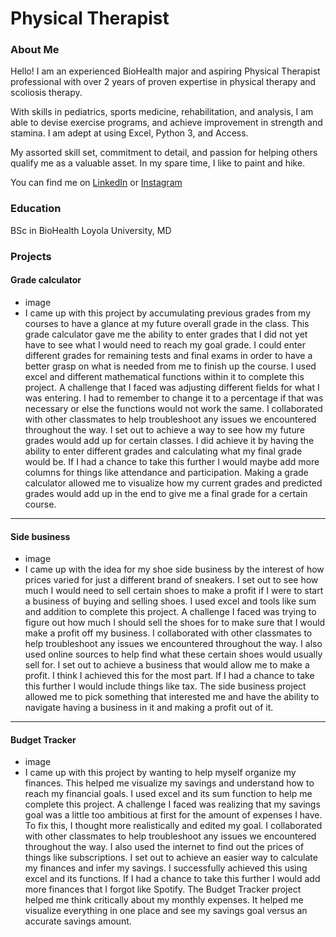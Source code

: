 # Physical Therapist

### About Me 
Hello! I am an experienced BioHealth major and aspiring Physical Therapist professional with over 2 years of proven expertise in physical therapy and scoliosis therapy. 


With skills in pediatrics, sports medicine, rehabilitation, and analysis, I am able to devise exercise programs, and achieve improvement in strength and stamina. I am adept at using Excel, Python 3, and Access. 


My assorted skill set, commitment to detail, and passion for helping others qualify me as a valuable asset.  In my spare time, I like to paint and hike. 


You can find me on [LinkedIn](https://www.linkedin.com/in/molly-skrabut-902639321?lipi=urn%3Ali%3Apage%3Ad_flagship3_profile_view_base_contact_details%3Be5DgbrjAQ6ejV5rA0%2FjGEw%3D%3D) or [Instagram](https://www.instagram.com/mollyskrabut/) 


### Education 
BSc in BioHealth
Loyola University, MD

### Projects

#### Grade calculator
 - image
 - I came up with this project by accumulating previous grades from my courses to have a glance at my future overall grade in the class. This grade calculator gave me the ability to enter grades that I did not yet have to see what I would need to reach my goal grade. I could enter different grades for remaining tests and final exams in order to have a better grasp on what is needed from me to finish up the course. I used excel and different mathematical functions within it to complete this project. A challenge that I faced was adjusting different fields for what I was entering. I had to remember to change it to a percentage if that was necessary or else the functions would not work the same. I collaborated with other classmates to help troubleshoot any issues we encountered throughout the way. I set out to achieve a way to see how my future grades would add up for certain classes. I did achieve it by having the ability to enter different grades and calculating what my final grade would be. If I had a chance to take this further I would maybe add more columns for things like attendance and participation. Making a grade calculator allowed me to visualize how my current grades and predicted grades would add up in the end to give me a final grade for a certain course. 

***
#### Side business
 - image
 - I came up with the idea for my shoe side business by the interest of how prices varied for just a different brand of sneakers. I set out to see how much I would need to sell certain shoes to make a profit if I were to start a business of buying and selling shoes. I used excel and tools like sum and addition to complete this project. A challenge I faced was trying to figure out how much I should sell the shoes for to make sure that I would make a profit off my business. I collaborated with other classmates to help troubleshoot any issues we encountered throughout the way. I also used online sources to help find what these certain shoes would usually sell for. I set out to achieve a business that would allow me to make a profit. I think I achieved this for the most part. If I had a chance to take this further I would include things like tax. The side business project allowed me to pick something that interested me and have the ability to navigate having a business in it and making a profit out of it. 


***
#### Budget Tracker
 - image
 - I came up with this project by wanting to help myself organize my finances. This helped me visualize my savings and understand how to reach my financial goals. I used excel and its sum function to help me complete this project. A challenge I faced was realizing that my savings goal was a little too ambitious at first for the amount of expenses I have. To fix this, I thought more realistically and edited my goal. I collaborated with other classmates to help troubleshoot any issues we encountered throughout the way. I also used the internet to find out the prices of things like subscriptions. I set out to achieve an easier way to calculate my finances and infer my savings. I successfully achieved this using excel and its functions. If I had a chance to take this further I would add more finances that I forgot like Spotify. The Budget Tracker project helped me think critically about my monthly expenses. It helped me visualize everything in one place and see my savings goal versus an accurate savings amount.  


